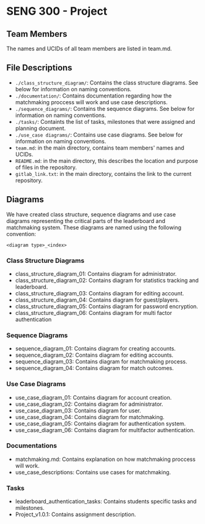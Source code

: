 # SENG 300 - Project 

## Team Members
The names and UCIDs of all team members are listed in team.md.

## File Descriptions
- `./class_structure_diagram/`: Contains the class structure diagrams. See below for information on naming conventions.
- `./documentation/`: Contains documentation regarding how the matchmaking proccess will work and use case descriptions.
- `./sequence_diagrams/`: Contains the sequence diagrams. See below for information on naming conventions.
- `./tasks/`: Containts the list of tasks, milestones that were assigned and planning document.
- `./use_case diagrams/`: Contains use case diagrams. See below for information on naming conventions.
- `team.md`: in the main directory, contains team members' names and UCIDs.
- `README.md`: in the main directory, this describes the location and purpose of files in the repository.
- `gitlab_link.txt`: in the main directory, contains the link to the current repository.


## Diagrams
We have created class structure, sequence diagrams and use case diagrams representing the critical parts of the leaderboard and matchmaking system.
These diagrams are named using the following convention:

`<diagram type>_<index>`


### Class Structure Diagrams

- class_structure_diagram_01: Contains diagram for administrator.
- class_structure_diagram_02: Contains diagram for statistics tracking and leaderboard.
- class_structure_diagram_03: Contains diagram for editing account.
- class_structure_diagram_04: Contains diagram for guest/players.
- class_structure_diagram_05: Contains diagram for password encryption.
- class_structure_diagram_06: Contains diagram for multi factor authentication

### Sequence Diagrams
- sequence_diagram_01: Contains diagram for creating accounts.
- sequence_diagram_02: Contains diagram for editing accounts.
- sequence_diagram_03: Contains diagram for matchmaking process.
- sequence_diagram_04: Contains diagram for match outcomes.

### Use Case Diagrams
- use_case_diagram_01: Contains diagram for account creation.
- use_case_diagram_02: Contains diagram for administrator.
- use_case_diagram_03: Contains diagram for user.
- use_case_diagram_04: Contains diagram for matchmaking.
- use_case_diagram_05: Contains diagram for authentication system.
- use_case_diagram_06: Contains diagram for multifactor authentication.


### Documentations
- matchmaking.md: Contains explanation on how matchmaking proccess will work.
- use_case_descriptions: Contains use cases for matchmaking.

### Tasks
- leaderboard_authentication_tasks: Contains students specific tasks and milestones.
- Project_v1.0.1: Contains assignment description.
